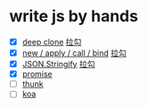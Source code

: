 # write js by hands
- [X] [deep clone](/deepClone/) [拉勾](https://kaiwu.lagou.com/course/courseInfo.htm?courseId=601#/detail/pc?id=6175)
- [x] [new / apply / call / bind](/new/) [拉勾](https://kaiwu.lagou.com/course/courseInfo.htm?courseId=601#/detail/pc?id=6177)
- [x] [JSON.Stringify](/stringify/) [拉勾](https://kaiwu.lagou.com/course/courseInfo.htm?courseId=601#/detail/pc?id=6179)
- [x] [promise](/promise/)
- [ ] [thunk](/thunk/)
- [ ] [koa](/koa/)